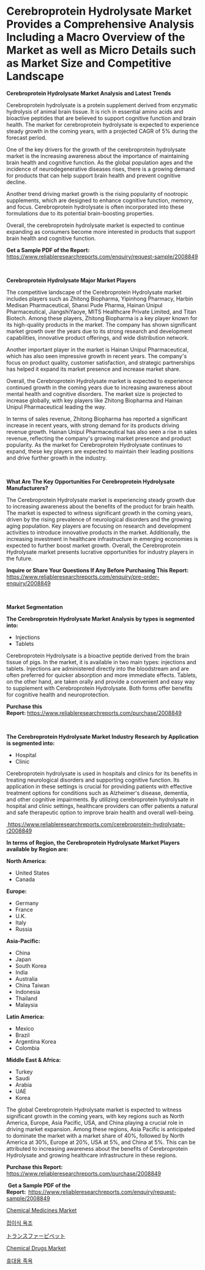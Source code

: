 <p><h1>Cerebroprotein Hydrolysate Market Provides a Comprehensive Analysis Including a Macro Overview of the Market as well as Micro Details such as Market Size and Competitive Landscape</h1></p><p><strong>Cerebroprotein Hydrolysate Market Analysis and Latest Trends</strong></p>
<p><p>Cerebroprotein hydrolysate is a protein supplement derived from enzymatic hydrolysis of animal brain tissue. It is rich in essential amino acids and bioactive peptides that are believed to support cognitive function and brain health. The market for cerebroprotein hydrolysate is expected to experience steady growth in the coming years, with a projected CAGR of 5% during the forecast period. </p><p>One of the key drivers for the growth of the cerebroprotein hydrolysate market is the increasing awareness about the importance of maintaining brain health and cognitive function. As the global population ages and the incidence of neurodegenerative diseases rises, there is a growing demand for products that can help support brain health and prevent cognitive decline. </p><p>Another trend driving market growth is the rising popularity of nootropic supplements, which are designed to enhance cognitive function, memory, and focus. Cerebroprotein hydrolysate is often incorporated into these formulations due to its potential brain-boosting properties. </p><p>Overall, the cerebroprotein hydrolysate market is expected to continue expanding as consumers become more interested in products that support brain health and cognitive function.</p></p>
<p><strong>Get a Sample PDF of the Report:&nbsp;</strong> <a href="https://www.reliableresearchreports.com/enquiry/request-sample/2008849">https://www.reliableresearchreports.com/enquiry/request-sample/2008849</a></p>
<p>&nbsp;</p>
<p><strong>Cerebroprotein Hydrolysate Major Market Players</strong></p>
<p><p>The competitive landscape of the Cerebroprotein Hydrolysate market includes players such as Zhitong Biopharma, Yipinhong Pharmacy, Harbin Medisan Pharmaceutical, Shanxi Pude Pharma, Hainan Unipul Pharmaceutical, JiangshiYaoye, MITS Healthcare Private Limited, and Titan Biotech. Among these players, Zhitong Biopharma is a key player known for its high-quality products in the market. The company has shown significant market growth over the years due to its strong research and development capabilities, innovative product offerings, and wide distribution network.</p><p>Another important player in the market is Hainan Unipul Pharmaceutical, which has also seen impressive growth in recent years. The company's focus on product quality, customer satisfaction, and strategic partnerships has helped it expand its market presence and increase market share.</p><p>Overall, the Cerebroprotein Hydrolysate market is expected to experience continued growth in the coming years due to increasing awareness about mental health and cognitive disorders. The market size is projected to increase globally, with key players like Zhitong Biopharma and Hainan Unipul Pharmaceutical leading the way.</p><p>In terms of sales revenue, Zhitong Biopharma has reported a significant increase in recent years, with strong demand for its products driving revenue growth. Hainan Unipul Pharmaceutical has also seen a rise in sales revenue, reflecting the company's growing market presence and product popularity. As the market for Cerebroprotein Hydrolysate continues to expand, these key players are expected to maintain their leading positions and drive further growth in the industry.</p></p>
<p>&nbsp;</p>
<p><strong>What Are The Key Opportunities For Cerebroprotein Hydrolysate Manufacturers?</strong></p>
<p><p>The Cerebroprotein Hydrolysate market is experiencing steady growth due to increasing awareness about the benefits of the product for brain health. The market is expected to witness significant growth in the coming years, driven by the rising prevalence of neurological disorders and the growing aging population. Key players are focusing on research and development activities to introduce innovative products in the market. Additionally, the increasing investment in healthcare infrastructure in emerging economies is expected to further boost market growth. Overall, the Cerebroprotein Hydrolysate market presents lucrative opportunities for industry players in the future.</p></p>
<p><strong>Inquire or Share Your Questions If Any Before Purchasing This Report:</strong> <a href="https://www.reliableresearchreports.com/enquiry/pre-order-enquiry/2008849">https://www.reliableresearchreports.com/enquiry/pre-order-enquiry/2008849</a></p>
<p>&nbsp;</p>
<p><strong>Market Segmentation</strong></p>
<p><strong>The Cerebroprotein Hydrolysate Market Analysis by types is segmented into:</strong></p>
<p><ul><li>Injections</li><li>Tablets</li></ul></p>
<p><p>Cerebroprotein Hydrolysate is a bioactive peptide derived from the brain tissue of pigs. In the market, it is available in two main types: injections and tablets. Injections are administered directly into the bloodstream and are often preferred for quicker absorption and more immediate effects. Tablets, on the other hand, are taken orally and provide a convenient and easy way to supplement with Cerebroprotein Hydrolysate. Both forms offer benefits for cognitive health and neuroprotection.</p></p>
<p><strong>Purchase this Report:&nbsp;</strong><a href="https://www.reliableresearchreports.com/purchase/2008849">https://www.reliableresearchreports.com/purchase/2008849</a></p>
<p>&nbsp;</p>
<p><strong>The Cerebroprotein Hydrolysate Market Industry Research by Application is segmented into:</strong></p>
<p><ul><li>Hospital</li><li>Clinic</li></ul></p>
<p><p>Cerebroprotein hydrolysate is used in hospitals and clinics for its benefits in treating neurological disorders and supporting cognitive function. Its application in these settings is crucial for providing patients with effective treatment options for conditions such as Alzheimer's disease, dementia, and other cognitive impairments. By utilizing cerebroprotein hydrolysate in hospital and clinic settings, healthcare providers can offer patients a natural and safe therapeutic option to improve brain health and overall well-being.</p></p>
<p><a href="https://www.reliableresearchreports.com/cerebroprotein-hydrolysate-r2008849">&nbsp;https://www.reliableresearchreports.com/cerebroprotein-hydrolysate-r2008849</a></p>
<p><strong>In terms of Region, the Cerebroprotein Hydrolysate Market Players available by Region are:</strong></p>
<p>
    <p> <strong> North America: </strong>
        <ul>
            <li>United States</li>
            <li>Canada</li>
        </ul>
        </p> 
    <p> <strong> Europe: </strong>
        <ul>
            <li>Germany</li>
            <li>France</li>
            <li>U.K.</li>
            <li>Italy</li>
            <li>Russia</li>
        </ul>
        </p> 
    <p> <strong> Asia-Pacific: </strong>
        <ul>
            <li>China</li>
            <li>Japan</li>
            <li>South Korea</li>
            <li>India</li>
            <li>Australia</li>
            <li>China Taiwan</li>
            <li>Indonesia</li>
            <li>Thailand</li>
            <li>Malaysia</li>
        </ul>
        </p> 
    <p> <strong> Latin America: </strong>
        <ul>
            <li>Mexico</li>
            <li>Brazil</li>
            <li>Argentina Korea</li>
            <li>Colombia</li>
        </ul>
        </p> 
    <p> <strong> Middle East & Africa: </strong>
        <ul>
            <li>Turkey</li>
            <li>Saudi</li>
            <li>Arabia</li>
            <li>UAE</li>
            <li>Korea</li>
        </ul>
    </p>
    </p>
<p><p>The global Cerebroprotein Hydrolysate market is expected to witness significant growth in the coming years, with key regions such as North America, Europe, Asia Pacific, USA, and China playing a crucial role in driving market expansion. Among these regions, Asia Pacific is anticipated to dominate the market with a market share of 40%, followed by North America at 30%, Europe at 20%, USA at 5%, and China at 5%. This can be attributed to increasing awareness about the benefits of Cerebroprotein Hydrolysate and growing healthcare infrastructure in these regions.</p></p>
<p><strong>Purchase this Report: </strong><a href="https://www.reliableresearchreports.com/purchase/2008849">https://www.reliableresearchreports.com/purchase/2008849</a></p>
<p>&nbsp;<strong>Get a Sample PDF of the Report:&nbsp;&nbsp;</strong><a href="https://www.reliableresearchreports.com/enquiry/request-sample/2008849">https://www.reliableresearchreports.com/enquiry/request-sample/2008849</a></p>
<p><strong></strong></p>
<p><p><a href="https://github.com/kathiaseamanalvaradovlprc2h/Market-Research-Report-List-2/blob/main/chemical-medicines-market.md">Chemical Medicines Market</a></p><p><a href="https://github.com/royErdmtyan906778/Market-Research-Report-List-1/blob/main/408657856790.md">접이식 욕조</a></p><p><a href="https://medium.com/@saigekulas/%E6%AC%A1%E3%81%AE%E6%96%87%E7%AB%A0%E3%82%92%E6%97%A5%E6%9C%AC%E8%AA%9E%E3%81%AB%E7%BF%BB%E8%A8%B3%E3%81%97%E3%81%A6%E3%81%8F%E3%81%A0%E3%81%95%E3%81%84-%E5%B8%82%E5%A0%B4%E3%83%88%E3%83%AC%E3%83%B3%E3%83%89-%E6%88%90%E9%95%B7-%E4%BA%88%E6%B8%AC%E3%81%8C2024%E5%B9%B4%E3%81%8B%E3%82%892031%E5%B9%B4%E3%81%BE%E3%81%A7%E3%81%AE%E3%83%88%E3%83%A9%E3%83%B3%E3%82%B9%E3%83%95%E3%82%A1%E3%83%BC%E3%83%94%E3%83%9A%E3%83%83%E3%83%88%E5%B8%82%E5%A0%B4%E3%81%AE%E3%82%A4%E3%83%B3%E3%82%B5%E3%82%A4%E3%83%88-a95c8e19f665">トランスファーピペット</a></p><p><a href="https://github.com/wusalecollins540tpqoz/Market-Research-Report-List-2/blob/main/chemical-drugs-market.md">Chemical Drugs Market</a></p><p><a href="https://github.com/valroy852/Market-Research-Report-List-1/blob/main/764646456791.md">휴대용 족욕</a></p></p>